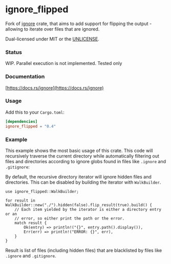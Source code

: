 ignore_flipped
======
Fork of [ignore](https://crates.io/crates/ignore) crate, that
aims to add support for flipping the output - allowing to
iterate over files that are ignored.

Dual-licensed under MIT or the [UNLICENSE](https://unlicense.org/).

### Status
WIP. Parallel execution is not implemented.
Tested only

### Documentation

[https://docs.rs/ignore](https://docs.rs/ignore)

### Usage

Add this to your `Cargo.toml`:

```toml
[dependencies]
ignore_flipped = "0.4"
```

### Example

This example shows the most basic usage of this crate. This code will
recursively traverse the current directory while automatically filtering out
files and directories according to ignore globs found in files like
`.ignore` and `.gitignore`:

By default, the recursive directory iterator will ignore hidden files and
directories. This can be disabled by building the iterator with `WalkBuilder`.

```rust,no_run
use ignore_flipped::WalkBuilder;

for result in WalkBuilder::new("./").hidden(false).flip_result(true).build() {
    // Each item yielded by the iterator is either a directory entry or an
    // error, so either print the path or the error.
    match result {
        Ok(entry) => println!("{}", entry.path().display()),
        Err(err) => println!("ERROR: {}", err),
    }
}
```

Result is list of files (including hidden files) that are blacklisted by files
like `.ignore` and `.gitignore`.